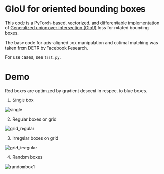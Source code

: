 # GIoU for oriented bounding boxes

This code is a PyTorch-based, vectorized, and differentiable implementation of [Generalized union over intersection (GIoU)](https://giou.stanford.edu/) loss for rotated bounding boxes.

The base code for axis-aligned box manipulation and optimal matching was taken from [DETR](https://github.com/facebookresearch/detr) by Facebook Research.

For use cases, see `test.py`.

# Demo

Red boxes are optimized by gradient descent in respect to blue boxes.

1. Single box

![single](demo/single.gif)

2. Regular boxes on grid

![grid_regular](demo/grid_regular.gif)

3. Irregular boxes on grid

![grid_irregular](demo/grid_irregular.gif)

4. Random boxes

![randombox1](demo/random.gif)

